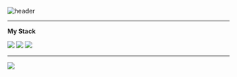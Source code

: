 

![header](https://capsule-render.vercel.app/api?type=wave&color=auto&height=300&section=header&text=MinSeong&fontSize=90)

----

<b>My Stack</b>
<p>
<img src="https://img.shields.io/badge/Flask-darkgray?style=flat-square&logo=Flask&logoColor=black"> <img src="https://img.shields.io/badge/Python-blue?style=flat-square&logo=Python&logoColor=white">  <img src="https://img.shields.io/badge/Javascript-yellow?style=flat-square&logo=Javascript&logoColor=black">
</p>
<hr>
<img src="https://github-readme-stats.vercel.app/api?username=alstjd223&show_icons=true&theme=transparent">
